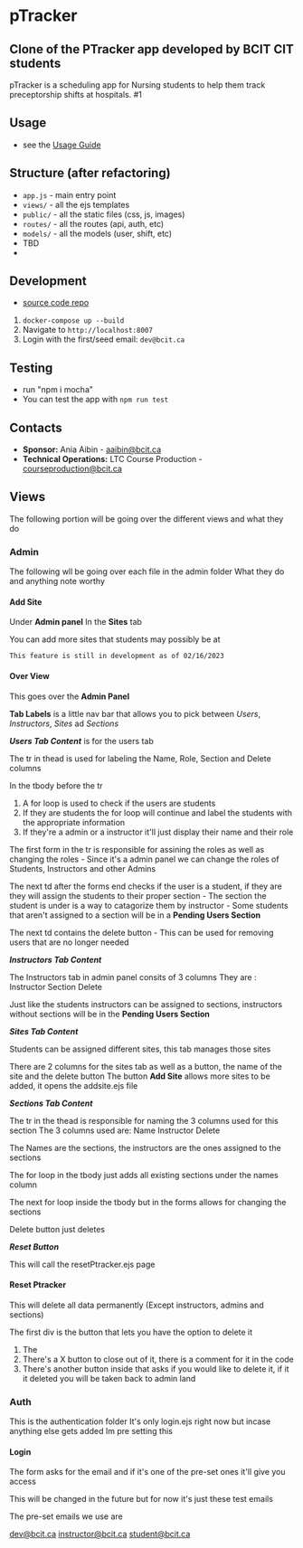 # pTracker
## Clone of the PTracker app developed by BCIT CIT students
pTracker is a scheduling app for Nursing students to help them track preceptorship shifts at hospitals.
#1
## Usage

- see the [Usage Guide](./README.md)


## Structure (after refactoring)

- `app.js` - main entry point
- `views/` - all the ejs templates 
- `public/` - all the static files (css, js, images)
- `routes/` - all the routes (api, auth, etc)
- `models/` - all the models (user, shift, etc)
- TBD
-

## Development

- [source code repo](https://issues.ltc.bcit.ca/web-apps/ptracker)

1. `docker-compose up --build`
1. Navigate to `http://localhost:8007`
1. Login with the first/seed email: `dev@bcit.ca`

## Testing
- run "npm i mocha"
- You can test the app with `npm run test`

## Contacts

- **Sponsor:** Ania Aibin - aaibin@bcit.ca
- **Technical Operations:** LTC Course Production - courseproduction@bcit.ca

## Views

The following portion will be going over the different views and what they do

### Admin

The following wll be going over each file in the admin folder
What they do and anything note worthy

#### Add Site

Under **Admin panel**
In the **Sites** tab

You can add more sites that students may possibly be at

```
This feature is still in development as of 02/16/2023
```

#### Over View

This goes over the **Admin Panel**

**Tab Labels** is a little nav bar that allows you to pick between *Users*, *Instructors*, *Sites* ad *Sections*

***Users Tab Content*** is for the users tab

The tr in thead is used for labeling the Name, Role, Section and Delete columns

In the tbody before the tr
1. A for loop is used to check if the users are students
2. If they are students the for loop will continue and label the students with the appropriate information
3. If they're a admin or a instructor it'll just display their name and their role

The first form in the tr is responsible for assining the roles as well as changing the roles
    - Since it's a admin panel we can change the roles of Students, Instructors and other Admins

The next td after the forms end checks if the user is a student, if they are they will assign the students to their proper section
    - The section the student is under is a way to catagorize them by instructor
    - Some students that aren't assigned to a section will be in a **Pending Users Section**

The next td contains the delete button
    - This can be used for removing users that are no longer needed

***Instructors Tab Content***

The Instructors tab in admin panel consits of 3 columns
They are :
    Instructor
    Section
    Delete

Just like the students instructors can be assigned to sections, instructors without sections will be in the **Pending Users Section**

***Sites Tab Content***

Students can be assigned different sites, this tab manages those sites

There are 2 columns for the sites tab as well as a button, the name of the site and the delete button
The button **Add Site** allows more sites to be added, it opens the addsite.ejs file

***Sections Tab Content***

The tr in the thead is responsible for naming the 3 columns used for this section
The 3 columns used are:
    Name
    Instructor
    Delete

The Names are the sections, the instructors are the ones assigned to the sections

The for loop in the tbody just adds all existing sections under the names column

The next for loop inside the tbody but in the forms allows for changing the sections

Delete button just deletes


***Reset Button***

This will call the resetPtracker.ejs page


#### Reset Ptracker

This will delete all data permanently (Except instructors, admins and sections)

The first div is the button that lets you have the option to delete it

1.  The <dialog> and everything inside it will ask you to confirm if you want to delete it
2.  There's a X button to close out of it, there is a comment for it in the code
3.  There's another button inside that asks if you would like to delete it, if it it deleted you will be taken back to admin land

### Auth

This is the authentication folder
It's only login.ejs right now but incase anything else gets added Im pre setting this

#### Login

The form asks for the email and if it's one of the pre-set ones it'll give you access

This will be changed in the future but for now it's just these test emails

The pre-set emails we use are

dev@bcit.ca
instructor@bcit.ca
student@bcit.ca
